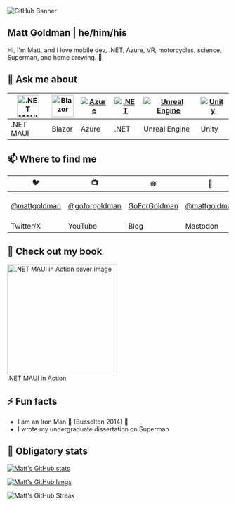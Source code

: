![GitHub Banner](https://github.com/user-attachments/assets/8f5102ac-84af-4364-89db-a3b868218987)

## Matt Goldman | he/him/his

Hi, I'm Matt, and I love mobile dev, .NET, Azure, VR, motorcycles, science, Superman, and home brewing. 🌱

## 💬 Ask me about

| <img src="https://github.com/user-attachments/assets/9fd690e8-099d-4f62-ac7f-04cd8cbbf5a0" alt=".NET MAUI" width="50px" height="50px"> | <img src="https://github.com/user-attachments/assets/5aa32251-26fc-45f6-baf4-7be78cf2e082" alt="Blazor" width="50px" height="50px"> | [![Azure](https://skillicons.dev/icons?i=azure)](https://azure.microsoft.com) | [![.NET](https://skillicons.dev/icons?i=dotnet)](https://dot.net) | [![Unreal Engine](https://skillicons.dev/icons?i=unreal)](https://unrealengine.com) | [![Unity](https://skillicons.dev/icons?i=unity)](https://unity.com) |
|-----|-----|-----|-----|-----|-----|
| .NET MAUI | Blazor | Azure | .NET | Unreal Engine | Unity |

## 📫 Where to find me

| 🐦 | 📺 | 🌐 | 🐘 | 🎧 |
|---|---|---|---|---|
| [@mattgoldman](https://twitter.com/matt-goldman) | [@goforgoldman](https://www.youtube.com/@goforgoldman) | [GoForGoldman](https://goforgoldman.com) | [@mattgoldman](https://mastodon.social/@mattgoldman) | [Beer Driven Devs](https://www.beerdriven.dev) |
| Twitter/X | YouTube | Blog | Mastodon | Podcast |


## 📖 Check out my book
<a href="https://www.manning.com/books/dot-net-maui-in-action?utm_source=goforgoldman&utm_medium=affiliate&utm_campaign=book_goldman_dot_5_10_22&a_aid=goforgoldman&a_bid=38933097">
<img src="https://github.com/user-attachments/assets/41536451-0acb-4f75-b96c-f042e08f6c90" alt=".NET MAUI in Action cover image" width="250px"><br>
.NET MAUI in Action</a>

## ⚡ Fun facts

- I am an Iron Man 💪 (Busselton 2014) 🍃
- I wrote my undergraduate dissertation on Superman

## 🔢 Obligatory stats

[![Matt's GitHub stats](https://github-readme-stats.vercel.app/api?username=matt-goldman&theme=jolly&show_icons=true)](https://github.com/matt-goldman/github-readme-stats)

[![Matt's GitHub langs](https://github-readme-stats.vercel.app/api/top-langs?username=matt-goldman&theme=jolly&show_icons=true&layout=compact)](https://github.com/matt-goldman/github-readme-stats)

![Matt's GitHub Streak](https://github-readme-streak-stats.herokuapp.com/?user=matt-goldman&theme=jolly&hide_border=false)
